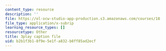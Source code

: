 ```yaml
---
content_type: resource
description: ''
file: https://ol-ocw-studio-app-production.s3.amazonaws.com/courses/18-03sc-differential-equations-fall-2011/b2b1f3b18f9e5e1fa832b8ff85ad2ecf_XDhJ8lVGbl8.vtt
file_type: application/x-subrip
learning_resource_types: []
resourcetype: Other
title: 3play caption file
uid: b2b1f3b1-8f9e-5e1f-a832-b8ff85ad2ecf
---
```

